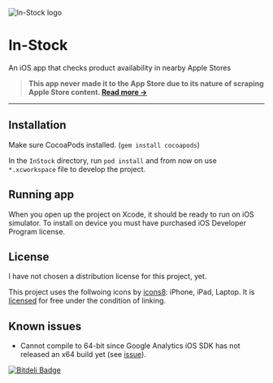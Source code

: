 ![In-Stock logo](/Icon/appicon-120.png)

# In-Stock

An iOS app that checks product availability in nearby Apple Stores

> **This app never made it to the App Store due to its nature of scraping Apple Store content. [Read more &rarr;](https://ahmetalpbalkan.com/blog/in-stock/)**

---

## Installation

Make sure CocoaPods installed. (`gem install cocoapods`)

In the `InStock` directory, run `pod install` and from now on use `*.xcworkspace` file to develop the project.


## Running app

When you open up the project on Xcode, it should be ready to run on iOS simulator. To install on device you must have purchased iOS Developer Program license.


## License

I have not chosen a distribution license for this project, yet.

This project uses the follwoing icons by [icons8](http://icons8.com/free-ios-7-icons-in-vector/): iPhone, iPad, Laptop.
It is [licensed](http://icons8.com/license/) for free under the condition of linking.

## Known issues

* Cannot compile to 64-bit since Google Analytics iOS SDK has not released an x64 build yet (see [issue](https://code.google.com/p/analytics-issues/issues/detail?id=356)).


[![Bitdeli Badge](https://d2weczhvl823v0.cloudfront.net/ahmetalpbalkan/in-stock/trend.png)](https://bitdeli.com/free "Bitdeli Badge")

